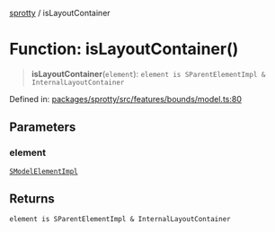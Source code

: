 
[sprotty](../globals) / isLayoutContainer

# Function: isLayoutContainer()

> **isLayoutContainer**(`element`): `element is SParentElementImpl & InternalLayoutContainer`

Defined in: [packages/sprotty/src/features/bounds/model.ts:80](https://github.com/eclipse-sprotty/sprotty/blob/f9b2433481cc27a1ac0c92d525a92039ae7f6c76/packages/sprotty/src/features/bounds/model.ts#L80)

## Parameters

### element

[`SModelElementImpl`](../Class.SModelElementImpl)

## Returns

`element is SParentElementImpl & InternalLayoutContainer`
